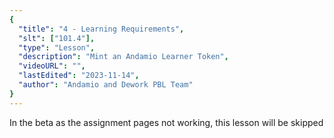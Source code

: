 ```yaml
---
{
  "title": "4 - Learning Requirements",
  "slt": ["101.4"],
  "type": "Lesson",
  "description": "Mint an Andamio Learner Token",
  "videoURL": "",
  "lastEdited": "2023-11-14",
  "author": "Andamio and Dework PBL Team"
}
---
```


In the beta as the assignment pages not working, this lesson will be skipped